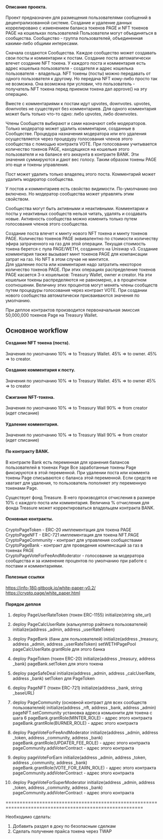 #### Описание проекта.

Проект предназначен для размещения пользователями сообщений в децентрализованной системе.
Создание и удаление данных коррелировано с изменением баланса токенов PAGE и NFT токенов PAGE на кошельках пользователей
Пользователи могут объединяться в сообщества. Сообщество - группа пользователей, объединенная какими-либо общими интересами.

Сначала создаются Сообщества. Каждое сообщество может создавать свои посты и комментарии к постам.
Создание поста автоматически влечет создание NFT токена. У каждого поста и комментария есть адрес кошелька пользователя - создателя
и адрес кошелька пользователя - владельца. NFT токены (посты) можно передавать от одного пользователя к другому.
Но передача NFT кому-либо просто так не возможна. Она возможна при условии, что пользователь - получатель NFT токена 
перед приемом токена дал approve() на эту операцию.

Вместе с комментариями к постам идут upvotes, downvotes.  upvotes, downvotes не существуют без комментариев.
Для одного комментария может быть только что-то одно: либо upvotes, либо downvotes.

Члены Сообществ выбирают и сами назначают себе модераторов.
Только модератор может удалить комментарии, созданные в Сообществе.
Процедура назначения модератора или его удаления осуществляется через процедуру голосования членов этого сообщества с помощью контракта VOTE.
При голосовании учитывается количество токенов PAGE, находящихся на кошельке этого пользователя и на балансе его аккаунта в контракте BANK.
Эти значения суммируются и дают вес голосу. Таким образом токены PAGE это еще и токены управления.

Пост может удалить только владелец этого поста.
Комментарий может удалить модератор сообщества.

У постов и комментариев есть свойство видимости. По-умолчанию оно включено.
Но модератор сообщества может управлять этим свойством.

Сообщества могут быть активными и неактивными. Комментарии и посты у неактивных сообществ нельзя читать, удалять и создавать новые.
Активность сообщества можно изменить только путем голосования членов этого сообщества.

Создание поста влечет к минту нового NFT токена и минту токенов PAGE. 
Количество токенов PAGE эквивалентно по стоимости количеству эфира затраченного на газ для этой операции.
Текущая стоимость токена берется с пула PAGE/WETH, созданного на Uniswap v3.
Создание комментария также вызывает минт токенов PAGE для компансации затрат на газ. Но NFT в этом случае не минтится.   
Для удаление поста или комментария надо затратить некоторое количество токенов PAGE.
При этих операциях распределение токенов PAGE касается 3-х кошельков: Treasury Wallet, owner и creator.
На эти кошельки токены распределяются не равномерно, а в процентном соотношении.
Величину этих процентов могут менять члены сообществ путем процедуры голосования через контракт VOTE.
При создании нового сообщества автоматически присваиваются значения по умолчанию. 

При деплое контрактов производится первоначальная эмиссия 50,000,000 токенов Page на Treasury Wallet.

## Основное workflow

#### Создание NFT токена (поста).
Значения по умолчанию
10% => to Treasury Wallet.
45% => to owner.
45% => to creator.

#### Создание комментария к посту.
Значения по умолчанию
10% => to Treasury Wallet.
45% => to owner
45% => to creator

#### Сжигание NFT-токена.
Значения по умолчанию
10% => to Treasury Wall
90% => from creator (идет списание)

#### Удаление комментария.
Значения по умолчанию
10% => to Treasury Wall
90% => from creator (идет списание)



#### По контракту BANK.
В контракте Bank есть переменная для хранения балансов пользователей в токенах Page
Все заработанные токены Page фиксируются в этой переменной.
При удалении поста или коммента токены Page списываются с баланса этой переменной.
Если средств не хватает для удаления, то пользователь пополняет эту переменную токенами Page.


Существует фонд Treasure. В него производятся отчисления в размере 10% с каждого поста или комментария.
Величина % отчисления для фонда Treasure может корректироваться владельцем контракта BANK.


#### Основные контракты.

CryptoPageToken - ERC-20 имплементация для токена PAGE
CryptoPageNFT - ERC-721 имплементация для токена NFT.PAGE
CryptoPageCommunity - контракт для управления сообществами
CryptoPageBank - контракт для проведения компенсаций за газ в токенах PAGE  
CryptoPageVoteForFeeAndModerator - голосование за модератора сообщества и за изменение процентов по умолчанию при работе с постами и комментариями.

#### Полезные ссылки

https://info-180.gitbook.io/white-paper-v0.2/
https://crypto.page/white_paper.html


#### Порядок деплоя
1. deploy PageUserRateToken (токен ERC-1155)
    initialize(string site_url)
    
2. deploy PageCalcUserRate (калькулятор рэйтинга пользователей)
    initialize(address _admin, address _userRateToken)
    
3. deploy PageBank (банк для пользователей)
    initialize(address _treasury, address _admin, address _userRateToken)
    setWETHPagePool
    pageCalcUserRate.grantRole для этого банка
    
4. deploy PageToken (токен ERC-20)
    initialize(address _treasury, address _bank)
    pageBank.setToken для этого токена

5. deploy pageSafeDeal
    initialize(address _admin, address _calcUserRate, address _bank)
    setToken для PageToken
    
6. deploy PageNFT (токен ERC-721)
    initialize(address _bank, string _baseURL)
    
7. deploy PageCommunity (основной контракт для всех сообществ пользователей)
    initialize(address _nft, address _bank, address _admin)
    pageNFT.setCommunity установка адреса комьюнити для токена с шага 6
    pageBank.grantRole(MINTER_ROLE) - адрес этого контракта
    pageBank.grantRole(BURNER_ROLE) - адрес этого контракта
    
8. deploy PageVoteForFeeAndModerator
   initialize(address _admin, address _token, address _community, address _bank)
   pageBank.grantRole(UPDATER_FEE_ROLE) - адрес этого контракта
   pageCommunity.addVoterContract - адрес этого контракта

9. deploy pageVoteForEarn
   initialize(address _admin, address _token, address _community, address _bank)
   pageBank.grantRole(VOTE_FOR_EARN_ROLE) - адрес этого контракта
   pageCommunity.addVoterContract - адрес этого контракта

10. deploy PageVoteForSuperModerator
   initialize(address _admin, address _token, address _community, address _bank)
   pageCommunity.addVoterContract - адрес этого контракта
   
=======================================================================================================

Необходимо сделать:
1. Добавить раздел в доку по безопасным сделкам
2. Сделать получение прайса токена через TWAP
